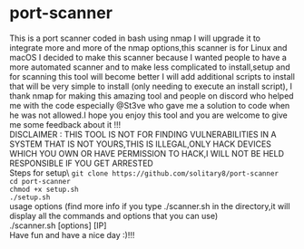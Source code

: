 # port-scanner
This is a port scanner coded in bash using nmap I will upgrade it to integrate more and more of the nmap options,this scanner is for Linux and macOS 
I decided to make this scanner because I wanted people to have a more automated scanner and to make less complicated to install,setup and for scanning this tool will become better I will add additional scripts to install that will be very simple to install (only needing to execute an install script),
I thank nmap for making this amazing tool and people on discord who helped me with the code especially @St3ve who gave me a solution to code when he was not allowed.I hope you enjoy this tool and you are welcome to give me some feedback about it !!!\
DISCLAIMER : THIS TOOL IS NOT FOR FINDING VULNERABILITIES IN A SYSTEM THAT IS NOT YOURS,THIS IS ILLEGAL,ONLY HACK DEVICES WHICH YOU OWN OR HAVE PERMISSION TO HACK,I WILL NOT BE HELD RESPONSIBLE IF YOU GET ARRESTED\
Steps for setup\ 
``git clone https://github.com/solitary8/port-scanner``\
``cd port-scanner``\
``chmod +x setup.sh``\
``./setup.sh``\
usage options (find more info if you type ./scanner.sh in the directory,it will display all the commands and options that you can use)\
./scanner.sh [options] [IP]\
Have fun and have a nice day :)!!!
